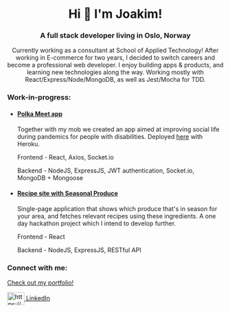 <h1 align="center">Hi 👋  I'm Joakim!</h1>
<h3 align="center">A full stack developer living in Oslo, Norway</h3>
<p align="center">Currently working as a consultant at </SALT> School of Applied Technology! After working in E-commerce for two years, I decided to switch careers and become a professional web developer. I enjoy building apps & products, and learning new technologies along the way. Working mostly with React/Express/Node/MongoDB, as well as Jest/Mocha for TDD.</p>

<h3> Work-in-progress: </h3>
<ul>
<li> <h4> <a href="https://github.com/hagenek/polka">Polka Meet app</a> </h4> Together with my mob we created an app aimed at improving social life during pandemics for people with disabilities. Deployed <a href="https://polkat.herokuapp.com/">here</a> with Heroku.   
  
  Frontend - React, Axios, Socket.io
  
  Backend - NodeJS, ExpressJS, JWT authentication, Socket.io, MongoDB + Mongoose
</li>

<li> <h4> <a href="https://github.com/Joakim-Andersson/Seasonal-produce">Recipe site with Seasonal Produce</a> </h4> 
Single-page application that shows which produce that's in season for your area, and fetches relevant recipes using these ingredients. A one day hackathon project which I intend to develop further.
  
  Frontend - React
 
 Backend - NodeJS, ExpressJS, RESTful API
</li>
</ul>


<h3 align="left">Connect with me:</h3>
<p align="left">
<a href="https://heytherejoakim.com/">Check out my portfolio!</a> <br/>
  </p>
  <p align="left">

<a href="https://linkedin.com/in/joakim-per-oskar-andersson/" target="blank"><img align="center" src="https://cdn.jsdelivr.net/npm/simple-icons@3.0.1/icons/linkedin.svg" alt="https://www.linkedin.com/in/joakim-per-oskar-andersson/" height="30" width="40" /> LinkedIn</a>
</p>
